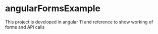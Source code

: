 # angularFormsExample
This project is developed in angular 11 and reference to show working of forms and APi calls
